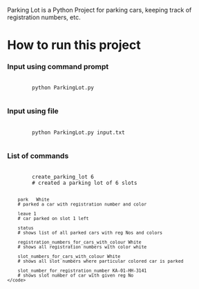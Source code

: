 Parking Lot is a Python Project for parking cars, keeping track of registration numbers, etc.

<h1>How to run this project</h1>
<h3>Input using command prompt</h3>
<pre>
    <code>
        python ParkingLot.py
    </code>
</pre>

<h3>Input using file</h3>
<pre>
    <code>
        python ParkingLot.py input.txt  
    </code>
</pre>

<h3>List of commands</h3>
<pre>
    <code>
        create_parking_lot 6 
        # created a parking lot of 6 slots

        park   White  
        # parked a car with registration number and color
        
        leave 1
        # car parked on slot 1 left

        status  
        # shows list of all parked cars with reg Nos and colors
        
        registration_numbers_for_cars_with_colour White  
        # shows all registration numbers with color white

        slot_numbers_for_cars_with_colour White  
        # shows all slot numbers where particular colored car is parked

        slot_number_for_registration_number KA-01-HH-3141  
        # shows slot number of car with given reg No
    </code>
</pre>